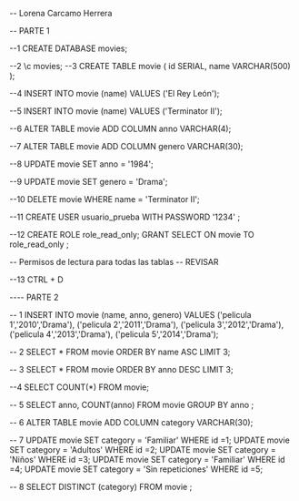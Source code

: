 -- Lorena Carcamo Herrera

-- PARTE 1

--1
CREATE DATABASE movies;

--2
\c movies;
--3
CREATE TABLE movie (
  id SERIAL,
  name VARCHAR(500)
);

--4
INSERT INTO movie (name) VALUES ('El Rey León');

--5
INSERT INTO movie (name) VALUES ('Terminator II');

--6
ALTER TABLE movie ADD COLUMN anno VARCHAR(4);

--7
ALTER TABLE movie ADD COLUMN genero VARCHAR(30);

--8
UPDATE movie SET anno = '1984';

--9
UPDATE movie SET genero = 'Drama';

--10
DELETE movie WHERE name = 'Terminator II';

--11
CREATE USER usuario_prueba WITH PASSWORD '1234' ;

--12
CREATE ROLE role_read_only;
GRANT SELECT ON movie TO  role_read_only ;

-- Permisos de lectura para todas las tablas
-- REVISAR

--13
CTRL + D




---- PARTE 2


-- 1
INSERT INTO movie (name, anno, genero)
VALUES ('pelicula 1','2010','Drama'),
('pelicula 2','2011','Drama'),
('pelicula 3','2012','Drama'),
('pelicula 4','2013','Drama'),
('pelicula 5','2014','Drama');


-- 2
SELECT *
FROM movie
ORDER BY name ASC
LIMIT 3;

-- 3
SELECT *
FROM movie
ORDER BY anno DESC
LIMIT 3;

--4
SELECT COUNT(*)
FROM movie;

-- 5
SELECT anno, COUNT(anno)
FROM movie
GROUP BY anno
;

-- 6
ALTER TABLE movie ADD COLUMN category VARCHAR(30);

-- 7
UPDATE movie SET category = 'Familiar' WHERE id =1;
UPDATE movie SET category = 'Adultos' WHERE id =2;
UPDATE movie SET category = 'Niños' WHERE id =3;
UPDATE movie SET category = 'Familiar' WHERE id =4;
UPDATE movie SET category = 'Sin repeticiones' WHERE id =5;

-- 8
SELECT DISTINCT (category)
FROM movie
;
